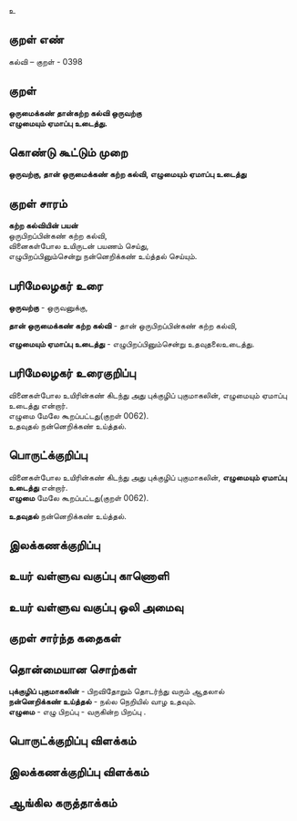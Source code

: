 உ

## குறள் எண் 

கல்வி – குறள் - 0398  

## குறள் 

**ஒருமைக்கண் தான்கற்ற கல்வி ஒருவற்கு  
எழுமையும் ஏமாப்பு உடைத்து.**

## கொண்டு கூட்டும் முறை

**ஒருவற்கு, தான் ஒருமைக்கண் கற்ற கல்வி, எழுமையும் ஏமாப்பு உடைத்து**    

## குறள் சாரம் 

**கற்ற கல்வியின் பயன்**  
ஒருபிறப்பின்கண் கற்ற கல்வி,   
வினைகள்போல உயிருடன் பயணம் செய்து,  
எழுபிறப்பினும்சென்று நன்னெறிக்கண் உய்த்தல் செய்யும்.  

## பரிமேலழகர் உரை

**ஒருவற்கு** - ஒருவனுக்கு,  

**தான் ஒருமைக்கண் கற்ற கல்வி** - தான் ஒருபிறப்பின்கண் கற்ற கல்வி,  

**எழுமையும் ஏமாப்பு உடைத்து** - எழுபிறப்பினும்சென்று உதவுதலைஉடைத்து.  
 

## பரிமேலழகர் உரைகுறிப்பு   

வினைகள்போல உயிரின்கண் கிடந்து அது புக்குழிப் புகுமாகலின், எழுமையும் ஏமாப்பு உடைத்து என்றார்.  
எழுமை  மேலே கூறப்பட்டது(குறள் 0062).  
உதவுதல்  நன்னெறிக்கண் உய்த்தல்.   

## பொருட்க்குறிப்பு 

வினைகள்போல உயிரின்கண் கிடந்து அது புக்குழிப் புகுமாகலின், **எழுமையும் ஏமாப்பு உடைத்து** என்றார்.  
**எழுமை**  மேலே கூறப்பட்டது(குறள் 0062).  

**உதவுதல்**  நன்னெறிக்கண் உய்த்தல்.   

## இலக்கணக்குறிப்பு  


## உயர் வள்ளுவ வகுப்பு காணொளி


## உயர் வள்ளுவ வகுப்பு ஒலி அமைவு 

 
## குறள் சார்ந்த கதைகள் 


## தொன்மையான சொற்கள்

**புக்குழிப் புகுமாகலின்** - பிறவிதோறும் தொடர்ந்து வரும் ஆதலால்   
**நன்னெறிக்கண் உய்த்தல்**  - நல்ல நெறியில் வாழ உதவும்.  
**எழுமை** - எழு பிறப்பு - வருகின்ற பிறப்பு .  

## பொருட்க்குறிப்பு விளக்கம்


## இலக்கணக்குறிப்பு விளக்கம்


## ஆங்கில கருத்தாக்கம் 


